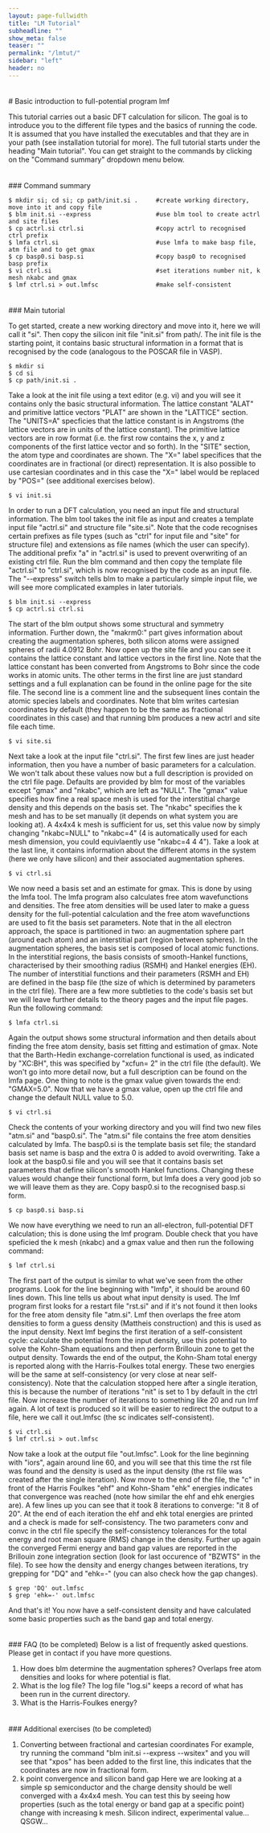 ```yaml
---
layout: page-fullwidth
title: "LM Tutorial"
subheadline: ""
show_meta: false
teaser: ""
permalink: "/lmtut/"
sidebar: "left"
header: no
---
```

<hr style="height:5pt; visibility:hidden;" />
# Basic introduction to full-potential program lmf 

This tutorial carries out a basic DFT calculation for silicon. The goal is to introduce you to the different file types and the basics of running the code. It is assumed that you have installed the executables and that they are in your path (see installation tutorial for more). The full tutorial starts under the heading "Main tutorial". You can get straight to the commands by clicking on the "Command summary" dropdown menu below.

<hr style="height:5pt; visibility:hidden;" />
### Command summary     

    $ mkdir si; cd si; cp path/init.si .     #create working directory, move into it and copy file     
    $ blm init.si --express                  #use blm tool to create actrl and site files
    $ cp actrl.si ctrl.si                    #copy actrl to recognised ctrl prefix
    $ lmfa ctrl.si                           #use lmfa to make basp file, atm file and to get gmax
    $ cp basp0.si basp.si                    #copy basp0 to recognised basp prefix   
    $ vi ctrl.si                             #set iterations number nit, k mesh nkabc and gmax
    $ lmf ctrl.si > out.lmfsc                #make self-consistent

<hr style="height:5pt; visibility:hidden;" />
### Main tutorial

To get started, create a new working directory and move into it, here we will call it "si". Then copy the silicon init file "init.si" from path/. The init file is the starting point, it contains basic structural information in a format that is recognised by the code (analogous to the POSCAR file in VASP). 

    $ mkdir si 
    $ cd si
    $ cp path/init.si .

Take a look at the init file using a text editor (e.g. vi) and you will see it contains only the basic structural information. The lattice constant "ALAT" and primitive lattice vectors "PLAT" are shown in the "LATTICE" section. The "UNITS=A" specficies that the lattice constant is in Angstroms (the lattice vectors are in units of the lattice constant). The primitive lattice vectors are in row format (i.e. the first row contains the x, y and z components of the first lattice vector and so forth). In the "SITE" section, the atom type and coordinates are shown. The "X=" label specifices that the coordinates are in fractional (or direct) representation. It is also possible to use cartesian coordinates and in this case the "X=" label would be replaced by "POS=" (see additional exercises below).

    $ vi init.si

In order to run a DFT calculation, you need an input file and structural information. The blm tool takes the init file as input and creates a template input file "actrl.si" and structure file "site.si". Note that the code recognises certain prefixes as file types (such as "ctrl" for input file and "site" for structure file) and extensions as file names (which the user can specify). The additional prefix "a" in "actrl.si" is used to prevent overwriting of an existing ctrl file. Run the blm command and then copy the template file "actrl.si" to "ctrl.si", which is now recognised by the code as an input file. The "--express" switch tells blm to make a particularly simple input file, we will see more complicated examples in later tutorials.

    $ blm init.si --express
    $ cp actrl.si ctrl.si
    
The start of the blm output shows some structural and symmetry information. Further down, the "makrm0:" part gives information about creating the augmentation spheres, both silicon atoms were assigned spheres of radii 4.0912 Bohr. Now open up the site file and you can see it contains the lattice constant and lattice vectors in the first line. Note that the lattice constant has been converted from Angstroms to Bohr since the code works in atomic units. The other terms in the first line are just standard settings and a full explanation can be found in the online page for the site file. The second line is a comment line and the subsequent lines contain the atomic species labels and coordinates. Note that blm writes cartesian coordinates by default (they happen to be the same as fractional coordinates in this case) and that running blm produces a new actrl and site file each time. 

    $ vi site.si

Next take a look at the input file "ctrl.si". The first few lines are just header information, then you have a number of basic parameters for a calculation. We won't talk about these values now but a full description is provided on the ctrl file page. Defaults are provided by blm for most of the variables except "gmax" and "nkabc", which are left as "NULL". The "gmax" value specifies how fine a real space mesh is used for the interstitial charge density and this depends on the basis set. The "nkabc" specifies the k mesh and has to be set manually (it depends on what system you are looking at). A 4x4x4 k mesh is sufficient for us, set this value now by simply changing "nkabc=NULL" to "nkabc=4" (4 is automatically used for each mesh dimension, you could equivlaently use "nkabc=4 4 4").  Take a look at the last line, it contains information about the different atoms in the system (here we only have silicon) and their associated augmentation spheres.

    $ vi ctrl.si

We now need a basis set and an estimate for gmax. This is done by using the lmfa tool. The lmfa program also calculates free atom wavefunctions and densities. The free atom densities will be used later to make a guess density for the full-potential calculation and the free atom wavefunctions are used to fit the basis set parameters. Note that in the all electron approach, the space is partitioned in two: an augmentation sphere part (around each atom) and an interstitial part (region between spheres). In the augmentation spheres, the basis set is composed of local atomic functions. In the interstitial regions, the basis consists of smooth-Hankel functions, characterised by their smoothing radius (RSMH) and Hankel energies (EH). The number of interstitial functions and their parameters (RSMH and EH) are defined in the basp file (the size of which is determined by parameters in the ctrl file). There are a few more subtleties to the code's basis set but we will leave further details to the theory pages and the input file pages. Run the following command: 

    $ lmfa ctrl.si
    
Again the output shows some structural information and then details about finding the free atom density, basis set fitting and estimation of gmax. Note that the Barth-Hedin exchange-correlation functional is used, as indicated by "XC:BH", this was specified by "xcfun=  2" in the ctrl file (the default). We won't go into more detail now, but a full description can be found on the lmfa page. One thing to note is the gmax value given towards the end: "GMAX=5.0". Now that we have a gmax value, open up the ctrl file and change the default NULL value to 5.0.

    $ vi ctrl.si

Check the contents of your working directory and you will find two new files "atm.si" and "basp0.si". The "atm.si" file contains the free atom densities calculated by lmfa. The basp0.si is the template basis set file; the standard basis set name is basp and the extra 0 is added to avoid overwriting. Take a look at the basp0.si file and you will see that it contains basis set parameters that define silicon's smooth Hankel functions. Changing these values would change their functional form, but lmfa does a very good job so we will leave them as they are. Copy basp0.si to the recognised basp.si form.

    $ cp basp0.si basp.si
    
We now have everything we need to run an all-electron, full-potential DFT calculation; this is done using the lmf program. Double check that you have speficied the k mesh (nkabc) and a gmax value and then run the following command:

    $ lmf ctrl.si

The first part of the output is similar to what we've seen from the other programs. Look for the line beginning with "lmfp", it should be around 60 lines down. This line tells us about what input density is used. The lmf program first looks for a restart file "rst.si" and if it's not found it then looks for the free atom density file "atm.si". Lmf then overlaps the free atom densities to form a guess density (Mattheis construction) and this is used as the input density. Next lmf begins the first iteration of a self-consistent cycle: calculate the potential from the input density, use this potential to solve the Kohn-Sham equations and then perform Brillouin zone to get the output density. Towards the end of the output, the Kohn-Sham total energy is reported along with the Harris-Foulkes total energy. These two energies will be the same at self-consistency (or very close at near self-consistency). Note that the calculation stopped here after a single iteration, this is because the number of iterations "nit" is set to 1 by default in the ctrl file. Now increase the number of iterations to something like 20 and run lmf again. A lot of text is produced so it will be easier to redirect the output to a file, here we call it out.lmfsc (the sc indicates self-consistent).

    $ vi ctrl.si
    $ lmf ctrl.si > out.lmfsc
    
Now take a look at the output file "out.lmfsc". Look for the line beginning with "iors", again around line 60, and you will see that this time the rst file was found and the density is used as the input density (the rst file was created after the single iteration). Now move to the end of the file, the "c" in front of the Harris Foulkes "ehf" and Kohn-Sham "ehk" energies indicates that convergence was reached (note how similar the ehf and ehk energies are). A few lines up you can see that it took 8 iterations to converge: "it 8 of 20". At the end of each iteration the ehf and ehk total energies are printed and a check is made for self-consistency. The two parameters conv and convc in the ctrl file specify the self-consistency tolerances for the total energy and root mean square (RMS) change in the density. Further up again the converged Fermi energy and band gap values are reported in the Brillouin zone integration section (look for last occurence of "BZWTS" in the file). To see how the density and energy changes between iterations, try grepping for "DQ" and "ehk=-" (you can also check how the gap changes). 

    $ grep 'DQ' out.lmfsc
    $ grep 'ehk=-' out.lmfsc

And that's it! You now have a self-consistent density and have calculated some basic properties such as the band gap and total energy.  

<hr style="height:5pt; visibility:hidden;" />
### FAQ (to be completed)
Below is a list of frequently asked questions. Please get in contact if you have more questions.

1. How does blm determine the augmentation spheres?
Overlaps free atom densities and looks for where potential is flat. 
2. What is the log file? 
The log file "log.si" keeps a record of what has been run in the current directory.
3. What is the Harris-Foulkes energy?

<hr style="height:5pt; visibility:hidden;" />
### Additional exercises (to be completed)

1. Converting between fractional and cartesian coordinates
For example, try running the command "blm init.si --express --wsitex" and you will see that "xpos" has been added to the first line, this indicates that the coordinates are now in fractional form. 
2. k point convergence and silicon band gap
Here we are looking at a simple sp semiconductor and the charge density should be well converged with a 4x4x4 mesh. You can test this by seeing how properties (such as the total energy or band gap at a specific point) change with increasing k mesh. Silicon indirect, experimental value... QSGW... 

